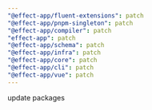 ```yaml
---
"@effect-app/fluent-extensions": patch
"@effect-app/pnpm-singleton": patch
"@effect-app/compiler": patch
"effect-app": patch
"@effect-app/schema": patch
"@effect-app/infra": patch
"@effect-app/core": patch
"@effect-app/cli": patch
"@effect-app/vue": patch
---
```


update packages
